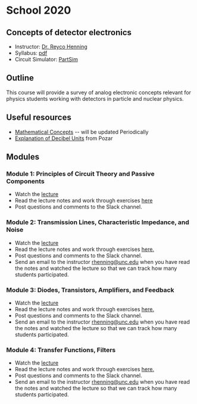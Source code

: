 # School 2020

## Concepts of detector electronics

- Instructor: [Dr. Reyco Henning](https://physics.unc.edu/people/henning-reyco/)
- Syllabus: [pdf](https://drive.google.com/uc?id=1uJn-FfTwSogvqS7U1EsVxYNSzNiWf0e4)
- Circuit Simulator: [PartSim](https://www.partsim.com/)

## Outline
This course will provide a survey of analog electronic concepts relevant for physics students working with detectors in particle and nuclear physics.

## Useful resources
- [Mathematical Concepts](https://drive.google.com/file/d/1Ym6byBg6R9KXJHh2JLH8W2pZaTygoFZG/) -- will be updated Periodically
- [Explanation of Decibel Units](https://drive.google.com/file/d/1VuXPsDP-YvG44tlyTAUuklLOPSuJKvnB/) from Pozar

## Modules
### Module 1: Principles of Circuit Theory and Passive Components
- Watch the [lecture](https://youtu.be/sfB_WaofS6w)
- Read the lecture notes and work through exercises [here](https://drive.google.com/file/d/1hKTgH2YTP-qoIJnfb0RFV6ESJjYMGRhN/)
- Post questions and comments to the Slack channel.

### Module 2: Transmission Lines, Characteristic Impedance, and Noise
- Watch the [lecture](https://youtu.be/L05ZyCmed2A)
- Read the lecture notes and work through exercises [here.](https://drive.google.com/file/d/1JdXwWjlNjA-Cvch-OnhsN00DL3Tzvghf/)
- Post questions and comments to the Slack channel.
- Send an email to the instructor [rhenning@unc.edu](mailto:rhenning@unc.edu) when you have read the notes and watched the lecture so that we can track how many students participated.

### Module 3: Diodes, Transistors, Amplifiers, and Feedback
- Watch the [lecture](https://youtu.be/h0j0uwhaQXc)
- Read the lecture notes and work through exercises [here.](https://drive.google.com/file/d/1lwan95slO_FsmmdpJKJRdjfubh1e9xZV/)
- Post questions and comments to the Slack channel.
- Send an email to the instructor [rhenning@unc.edu](mailto:rhenning@unc.edu) when you have read the notes and watched the lecture so that we can track how many students participated.

### Module 4: Transfer Functions, Filters
- Watch the [lecture](https://youtu.be/b5pcZcAVj4I)
- Read the lecture notes and work through exercises [here.](https://drive.google.com/file/d/1wNNWJHOcU2RtbpwkZCf7abeKJZip10hb/)
- Post questions and comments to the Slack channel.
- Send an email to the instructor [rhenning@unc.edu](mailto:rhenning@unc.edu) when you have read the notes and watched the lecture so that we can track how many students participated.
